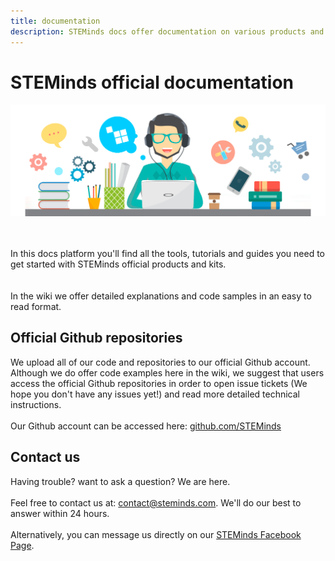 ```yaml
---
title: documentation
description: STEMinds docs offer documentation on various products and kits such as Raspberry Pi, Arduino, ESP32, STM, MicroBit, MicroPython, Python, C++, and more.
---
```


# STEMinds official documentation

<p align="center">
  <img src="/images/wiki_intro.png" alt="steminds docs intro">
</p>
<br/><br/>
In this docs platform you'll find all the tools, tutorials and guides you need to get started with STEMinds official products and kits.</br>
<br/><br/>
In the wiki we offer detailed explanations and code samples in an easy to read format.

## Official Github repositories

We upload all of our code and repositories to our official Github account. Although we do offer code examples here in the wiki, we suggest that users access the official Github repositories in order to open issue tickets (We hope you don't have any issues yet!) and read more detailed technical instructions.
<br/><br/>
Our Github account can be accessed here: [github.com/STEMinds](https://github.com/STEMinds)

## Contact us

Having trouble? want to ask a question? We are here.
<br/><br/>
Feel free to contact us at: [contact@steminds.com](mailto:contact@steminds.com). We'll do our best to answer within 24 hours.
<br/><br/>
Alternatively, you can message us directly on our [STEMinds Facebook Page](https://facebook.com/STEMinds).
